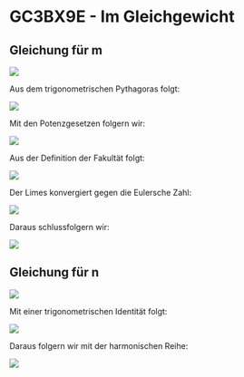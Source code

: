 # GC3BX9E - Im Gleichgewicht

## Gleichung für m

<img src="https://render.githubusercontent.com/render/math?math=\displaystyle\ln\bigg\{\lim_{\delta\to\infinity}\big([(X^t)^{-1}-(X^{-1})^t]!%2B\frac{1}{\delta}\big)^\delta\bigg\}%2B(\sin^2q%2B\cos^2q)">

Aus dem trigonometrischen Pythagoras folgt:

<img src="https://render.githubusercontent.com/render/math?math=\displaystyle=\ln\bigg\{\lim_{\delta\to\infinity}\big([(X^t)^{-1}-(X^{-1})^t]!%2B\frac{1}{\delta}\big)^\delta\bigg\}%2B1">

Mit den Potenzgesetzen folgern wir:

<img src="https://render.githubusercontent.com/render/math?math=\displaystyle=\ln\bigg\{\lim_{\delta\to\infinity}\big([X^{-t}-X^{-t}]!%2B\frac{1}{\delta}\big)^\delta\bigg\}%2B1\displaystyle=\ln\bigg\{\lim_{\delta\to\infinity}\big(0!%2B\frac{1}{\delta}\big)^\delta\bigg\}%2B1">

Aus der Definition der Fakultät folgt:

<img src="https://render.githubusercontent.com/render/math?math=\displaystyle=\ln\bigg\{\lim_{\delta\to\infinity}\big(1%2B\frac{1}{\delta}\big)^\delta\bigg\}%2B1">

Der Limes konvergiert gegen die Eulersche Zahl:

<img src="https://render.githubusercontent.com/render/math?math=\displaystyle=\ln{(e)}%2B1">

Daraus schlussfolgern wir:

<img src="https://render.githubusercontent.com/render/math?math==1%2B1=2=m">


## Gleichung für n

<img src="https://render.githubusercontent.com/render/math?math=\displaystyle\sum_{n=0}^\infty\frac{\cosh p \sqrt{1-\tanh^2p}}{2^n}"> 

Mit einer trigonometrischen Identität folgt:

<img src="https://render.githubusercontent.com/render/math?math==\displaystyle\sum_{n=0}^\infty\frac{1}{2^n}">


Daraus folgern wir mit der harmonischen Reihe:

<img src="https://render.githubusercontent.com/render/math?math==2=n">


